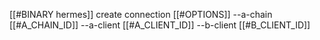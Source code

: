 [[#BINARY hermes]] create connection [[#OPTIONS]] --a-chain [[#A_CHAIN_ID]] --a-client [[#A_CLIENT_ID]] --b-client [[#B_CLIENT_ID]]